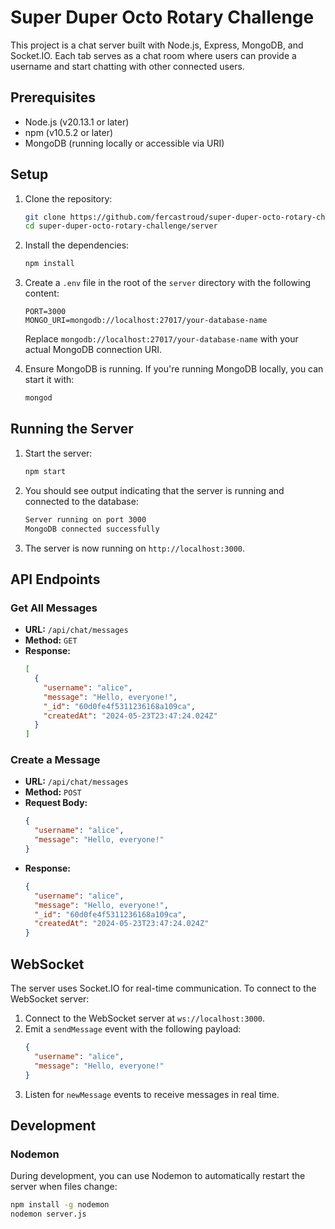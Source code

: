 # Super Duper Octo Rotary Challenge

This project is a chat server built with Node.js, Express, MongoDB, and Socket.IO. Each tab serves as a chat room where users can provide a username and start chatting with other connected users.

## Prerequisites

- Node.js (v20.13.1 or later)
- npm (v10.5.2 or later)
- MongoDB (running locally or accessible via URI)

## Setup

1. Clone the repository:

    ```bash
    git clone https://github.com/fercastroud/super-duper-octo-rotary-challenge.git
    cd super-duper-octo-rotary-challenge/server
    ```

2. Install the dependencies:

    ```bash
    npm install
    ```

3. Create a `.env` file in the root of the `server` directory with the following content:

    ```env
    PORT=3000
    MONGO_URI=mongodb://localhost:27017/your-database-name
    ```

   Replace `mongodb://localhost:27017/your-database-name` with your actual MongoDB connection URI.

4. Ensure MongoDB is running. If you're running MongoDB locally, you can start it with:

    ```bash
    mongod
    ```

## Running the Server

1. Start the server:

    ```bash
    npm start
    ```

2. You should see output indicating that the server is running and connected to the database:

    ```bash
    Server running on port 3000
    MongoDB connected successfully
    ```

3. The server is now running on `http://localhost:3000`.

## API Endpoints

### Get All Messages

- **URL:** `/api/chat/messages`
- **Method:** `GET`
- **Response:**
    ```json
    [
      {
        "username": "alice",
        "message": "Hello, everyone!",
        "_id": "60d0fe4f5311236168a109ca",
        "createdAt": "2024-05-23T23:47:24.024Z"
      }
    ]
    ```

### Create a Message

- **URL:** `/api/chat/messages`
- **Method:** `POST`
- **Request Body:**
    ```json
    {
      "username": "alice",
      "message": "Hello, everyone!"
    }
    ```
- **Response:**
    ```json
    {
      "username": "alice",
      "message": "Hello, everyone!",
      "_id": "60d0fe4f5311236168a109ca",
      "createdAt": "2024-05-23T23:47:24.024Z"
    }
    ```

## WebSocket

The server uses Socket.IO for real-time communication. To connect to the WebSocket server:

1. Connect to the WebSocket server at `ws://localhost:3000`.
2. Emit a `sendMessage` event with the following payload:
    ```json
    {
      "username": "alice",
      "message": "Hello, everyone!"
    }
    ```
3. Listen for `newMessage` events to receive messages in real time.

## Development

### Nodemon

During development, you can use Nodemon to automatically restart the server when files change:

```bash
npm install -g nodemon
nodemon server.js
